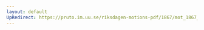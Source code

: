 ```yaml
---
layout: default
UpRedirect: https://pruto.im.uu.se/riksdagen-motions-pdf/1867/mot_1867__ak__191/mot_1867__ak__191-001.pdf
---
```

